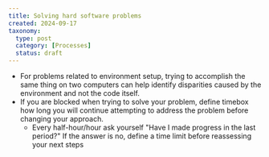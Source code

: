 ```yaml
---
title: Solving hard software problems
created: 2024-09-17
taxonomy:
  type: post
  category: [Processes]
  status: draft
---
```


* For problems related to environment setup, trying to accomplish the same thing on two computers can help identify disparities caused by the environment and not the code itself.
* If you are blocked when trying to solve your problem, define timebox how long you will continue attempting to address the problem before changing your approach.
    * Every half-hour/hour ask yourself "Have I made progress in the last period?" If the answer is no, define a time limit before reassessing your next steps
